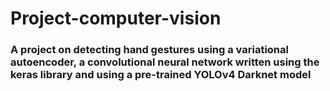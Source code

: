 # Project-computer-vision
### A project on detecting hand gestures using a variational autoencoder, a convolutional neural network written using the keras library and using a pre-trained YOLOv4 Darknet model

